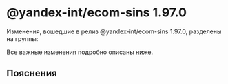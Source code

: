 # @yandex-int/ecom-sins 1.97.0

<!-- ЧЕЛОВЕЧЕСКОЕ ВСТУПЛЕНИЕ -->

Изменения, вошедшие в релиз @yandex-int/ecom-sins 1.97.0, разделены на группы:

Все важные изменения подробно описаны [ниже](#Пояснения).

## Пояснения

